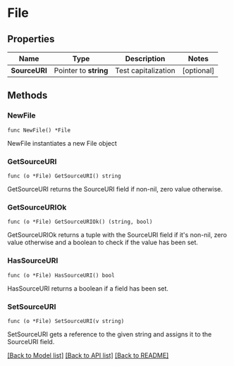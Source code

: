 # File

## Properties

Name | Type | Description | Notes
------------ | ------------- | ------------- | -------------
**SourceURI** | Pointer to **string** | Test capitalization | [optional] 

## Methods

### NewFile

`func NewFile() *File`

NewFile instantiates a new File object

### GetSourceURI

`func (o *File) GetSourceURI() string`

GetSourceURI returns the SourceURI field if non-nil, zero value otherwise.

### GetSourceURIOk

`func (o *File) GetSourceURIOk() (string, bool)`

GetSourceURIOk returns a tuple with the SourceURI field if it's non-nil, zero value otherwise
and a boolean to check if the value has been set.

### HasSourceURI

`func (o *File) HasSourceURI() bool`

HasSourceURI returns a boolean if a field has been set.

### SetSourceURI

`func (o *File) SetSourceURI(v string)`

SetSourceURI gets a reference to the given string and assigns it to the SourceURI field.


[[Back to Model list]](../README.md#documentation-for-models) [[Back to API list]](../README.md#documentation-for-api-endpoints) [[Back to README]](../README.md)


